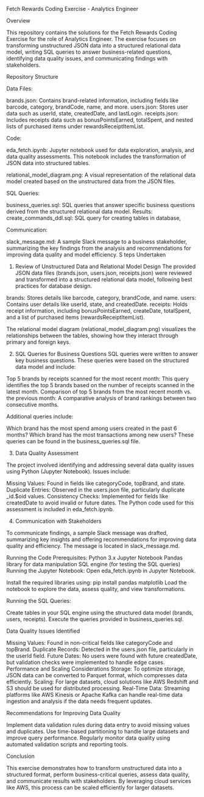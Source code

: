 Fetch Rewards Coding Exercise - Analytics Engineer

Overview

This repository contains the solutions for the Fetch Rewards Coding Exercise for the role of Analytics Engineer. The exercise focuses on transforming unstructured JSON data into a structured relational data model, writing SQL queries to answer business-related questions, identifying data quality issues, and communicating findings with stakeholders.

Repository Structure

Data Files:

brands.json: Contains brand-related information, including fields like barcode, category, brandCode, name, and more.
users.json: Stores user data such as userId, state, createdDate, and lastLogin.
receipts.json: Includes receipts data such as bonusPointsEarned, totalSpent, and nested lists of purchased items under rewardsReceiptItemList.

Code:

eda_fetch.ipynb: Jupyter notebook used for data exploration, analysis, and data quality assessments. This notebook includes the transformation of JSON data into structured tables.

relational_model_diagram.png: A visual representation of the relational data model created based on the unstructured data from the JSON files.

SQL Queries:

business_queries.sql: SQL queries that answer specific business questions derived from the structured relational data model.
Results:
create_commands_ddl.sql: SQL query for creating tables in database, 

Communication:

slack_message.md: A sample Slack message to a business stakeholder, summarizing the key findings from the analysis and recommendations for improving data quality and model efficiency.
S
teps Undertaken

1. Review of Unstructured Data and Relational Model Design
The provided JSON data files (brands.json, users.json, receipts.json) were reviewed and transformed into a structured relational data model, following best practices for database design.

brands: Stores details like barcode, category, brandCode, and name.
users: Contains user details like userId, state, and createdDate.
receipts: Holds receipt information, including bonusPointsEarned, createDate, totalSpent, and a list of purchased items (rewardsReceiptItemList).

The relational model diagram (relational_model_diagram.png) visualizes the relationships between the tables, showing how they interact through primary and foreign keys.

2. SQL Queries for Business Questions
SQL queries were written to answer key business questions. These queries were based on the structured data model and include:

Top 5 brands by receipts scanned for the most recent month: This query identifies the top 5 brands based on the number of receipts scanned in the latest month.
Comparison of top 5 brands from the most recent month vs. the previous month: A comparative analysis of brand rankings between two consecutive months.

Additional queries include:

Which brand has the most spend among users created in the past 6 months?
Which brand has the most transactions among new users?
These queries can be found in the business_queries.sql file.

3. Data Quality Assessment

The project involved identifying and addressing several data quality issues using Python (Jupyter Notebook). Issues include:

Missing Values: Found in fields like categoryCode, topBrand, and state.
Duplicate Entries: Observed in the users.json file, particularly duplicate _id.$oid values.
Consistency Checks: Implemented for fields like createdDate to avoid invalid or future dates.
The Python code used for this assessment is included in eda_fetch.ipynb.

4. Communication with Stakeholders

To communicate findings, a sample Slack message was drafted, summarizing key insights and offering recommendations for improving data quality and efficiency. The message is located in slack_message.md.

Running the Code
Prerequisites:
Python 3.x
Jupyter Notebook
Pandas library for data manipulation
SQL engine (for testing the SQL queries)
Running the Jupyter Notebook:
Open eda_fetch.ipynb in Jupyter Notebook.

Install the required libraries using:
pip install pandas matplotlib
Load the notebook to explore the data, assess quality, and view transformations.

Running the SQL Queries:

Create tables in your SQL engine using the structured data model (brands, users, receipts).
Execute the queries provided in business_queries.sql.

Data Quality Issues Identified

Missing Values: Found in non-critical fields like categoryCode and topBrand.
Duplicate Records: Detected in the users.json file, particularly in the userId field.
Future Dates: No users were found with future createdDate, but validation checks were implemented to handle edge cases.
Performance and Scaling Considerations
Storage: To optimize storage, JSON data can be converted to Parquet format, which compresses data efficiently.
Scaling: For large datasets, cloud solutions like AWS Redshift and S3 should be used for distributed processing.
Real-Time Data: Streaming platforms like AWS Kinesis or Apache Kafka can handle real-time data ingestion and analysis if the data needs frequent updates.

Recommendations for Improving Data Quality

Implement data validation rules during data entry to avoid missing values and duplicates.
Use time-based partitioning to handle large datasets and improve query performance.
Regularly monitor data quality using automated validation scripts and reporting tools.

Conclusion

This exercise demonstrates how to transform unstructured data into a structured format, perform business-critical queries, assess data quality, and communicate results with stakeholders. By leveraging cloud services like AWS, this process can be scaled efficiently for larger datasets.
